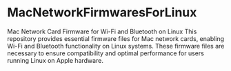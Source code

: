 # MacNetworkFirmwaresForLinux
Mac Network Card Firmware for Wi-Fi and Bluetooth on Linux  This repository provides essential firmware files for Mac network cards, enabling Wi-Fi and Bluetooth functionality on Linux systems. These firmware files are necessary to ensure compatibility and optimal performance for users running Linux on Apple hardware.
